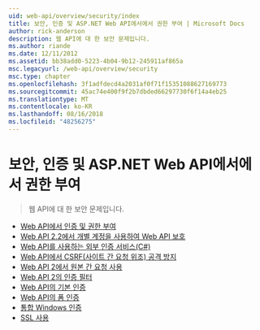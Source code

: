 ```yaml
---
uid: web-api/overview/security/index
title: 보안, 인증 및 ASP.NET Web API에서에서 권한 부여 | Microsoft Docs
author: rick-anderson
description: 웹 API에 대 한 보안 문제입니다.
ms.author: riande
ms.date: 12/11/2012
ms.assetid: bb38add0-5223-4b04-9b12-245911af865a
msc.legacyurl: /web-api/overview/security
msc.type: chapter
ms.openlocfilehash: 3f1adfdecd4a2031af0f71f15351088627169773
ms.sourcegitcommit: 45ac74e400f9f2b7dbded66297730f6f14a4eb25
ms.translationtype: MT
ms.contentlocale: ko-KR
ms.lasthandoff: 08/16/2018
ms.locfileid: "48256275"
---
```

<a name="security-authentication-and-authorization-in-aspnet-web-api"></a>보안, 인증 및 ASP.NET Web API에서에서 권한 부여
====================
> 웹 API에 대 한 보안 문제입니다.


- [Web API에서 인증 및 권한 부여](authentication-and-authorization-in-aspnet-web-api.md)
- [Web API 2.2에서 개별 계정을 사용하여 Web API 보호](individual-accounts-in-web-api.md)
- [Web API를 사용하는 외부 인증 서비스(C#)](external-authentication-services.md)
- [Web API에서 CSRF(사이트 간 요청 위조) 공격 방지](preventing-cross-site-request-forgery-csrf-attacks.md)
- [Web API 2에서 원본 간 요청 사용](enabling-cross-origin-requests-in-web-api.md)
- [Web API 2의 인증 필터](authentication-filters.md)
- [Web API의 기본 인증](basic-authentication.md)
- [Web API의 폼 인증](forms-authentication.md)
- [통합 Windows 인증](integrated-windows-authentication.md)
- [SSL 사용](working-with-ssl-in-web-api.md)
